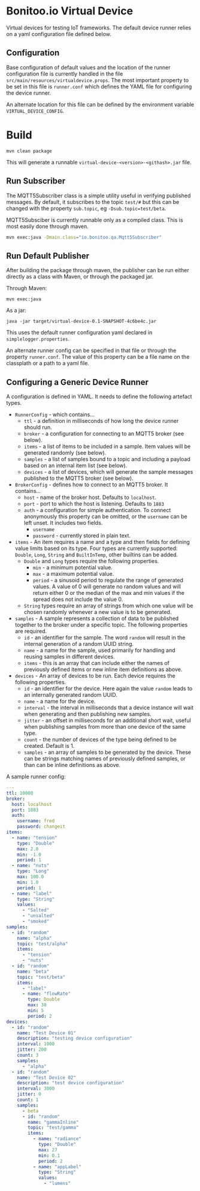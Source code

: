 # Bonitoo.io Virtual Device

Virtual devices for testing IoT frameworks.  The default device runner relies on a yaml configuration file defined below. 

## Configuration

Base configuration of default values and the location of the runner configuration file is currently handled in the file `src/main/resources/virtualdevice.props`.  The most important property to be set in this file is `runner.conf` which defines the YAML file for configuring the device runner. 

An alternate location for this file can be defined by the environment variable `VIRTUAL_DEVICE_CONFIG`.

# Build

```shell
mvn clean package
```

This will generate a runnable `virtual-device-<version>-<githash>.jar` file.

## Run Subscriber

The MQTT5Subscriber class is a simple utility useful in verifying published messages.  By default, it subscribes to the topic `test/#` but this can be changed with the property `sub.topic`, eg `-Dsub.topic=test/beta`.

MQTT5Subsciber is currently runnable only as a compiled class.  This is most easily done through maven. 

```sh
mvn exec:java -Dmain.class="io.bonitoo.qa.Mqtt5Subscriber" 
```

## Run Default Publisher

After building the package through maven, the publisher can be run either directly as a class with Maven, or through the packaged jar.

Through Maven:

```shell
mvn exec:java
```
As a jar: 

```shell
java -jar target/virtual-device-0.1-SNAPSHOT-4c6be4c.jar
```
This uses the default runner configuration yaml declared in `simplelogger.properties`.  

An alternate runner config can be specified in that file or through the property `runner.conf`.  The value of this property can be a file name on the classplath or a path to a yaml file.

## Configuring a Generic Device Runner

A configuration is defined in YAML.  It needs to define the following artefact types.

   * `RunnerConfig` - which contains...
      * `ttl` - a definition in milliseconds of how long the device runner should run.  
      * `broker` - a configuration for connecting to an MQTT5 broker (see below).
      * `items` - a list of items to be included in a sample.  Item values will be generated randomly (see below). 
      * `samples` - a list of samples bound to a topic and including a payload based on an internal item list (see below). 
      * `devices` - a list of devices, which will generate the sample messages published to the MQTT5 broker (see below).
   * `BrokerConfig` - defines how to connect to an MQTT5 broker. It contains...
      * `host` - name of the broker host. Defaults to `localhost`.
      * `port` - port to which the host is listening. Defaults to `1883`
      * `auth` - a configuration for simple authentication.  To connect anonymously this property can be omitted, or the `username` can be left unset. It includes two fields. 
         * `username`
         * `password` - currently stored in plain text.
   * `items` - An item requires a name and a type and then fields for defining value limits based on its type.  Four types are currently supported: `Double`, `Long`, `String` and `BuiltInTemp`, other builtins can be added.  
      * `Double` and `Long` types require the following properties. 
         * `min` - a minimum potential value. 
         * `max` - a maximum potential value. 
         * `period` - a sinusoid period to regulate the range of generated values.  A value of 0 will generate no random values and will return either 0 or the median of the max and min values if the spread does not include the value 0.
      * `String` types require an array of strings from which one value will be chosen randomly whenever a new value is to be generated.
   * `samples` - A sample represents a collection of data to be published together to the broker under a specific topic.  The following properties are required. 
      * `id` - an identifier for the sample.  The word `random` will result in the internal generation of a random UUID string.
      * `name` - a name for the sample, used primarily for handling and reusing samples in different devices.
      * `items` - this is an array that can include either the names of previously defined items or new inline item definitions as above.  
   * `devices` - An array of devices to be run.  Each device requires the following properties. 
      * `id` - an identifier for the device.  Here again the value `random` leads to an internally generated random UUID. 
      * `name` - a name for the device. 
      * `interval` - the interval in milliseconds that a device instance will wait when generating and then publishing new samples.
      * `jitter` - an offset in milliseconds for an additional short wait, useful when publishing samples from more than one device of the same type.
      * `count` - the number of devices of the type being defined to be created.  Default is 1. 
      * `samples` - an array of samples to be generated by the device.  These can be strings matching names of previously defined samples, or than can be inline definitions as above.

A sample runner config: 

```yaml
---
ttl: 10000
broker:
  host: localhost
  port: 1883
  auth:
    username: fred
    password: changeit
items:
  - name: "tension"
    type: "Double"
    max: 2.0
    min: -1.0
    period: 1
  - name: "nuts"
    type: "Long"
    max: 100.0
    min: 1.0
    period: 1
  - name: "label"
    type: "String"
    values:
      - "Salted"
      - "unsalted"
      - "smoked"
samples:
  - id: "random"
    name: "alpha"
    topic: "test/alpha"
    items:
      - "tension"
      - "nuts"
  - id: "random"
    name: "beta"
    topic: "test/beta"
    items:
      - "label"
      - name: "flowRate"
        type: Double
        max: 30
        min: 5
        period: 2
devices:
  - id: "random"
    name: "Test Device 01"
    description: "testing device configuration"
    interval: 1000
    jitter: 200
    count: 3
    samples:
      - "alpha"
  - id: "random"
    name: "Test Device 02"
    description: "test device configuration"
    interval: 3000
    jitter: 0
    count: 1
    samples:
      - beta
      - id: "random"
        name: "gammaInline"
        topic: "test/gamma"
        items:
          - name: "radiance"
            type: "Double"
            max: 27
            min: 0.1
            period: 2
          - name: "appLabel"
            type: "String"
            values:
              - "lumens"
```
